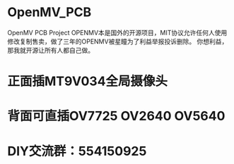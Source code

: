 # OpenMV_PCB
 OpenMV PCB Project
 OPENMV本是国外的开源项目，MIT协议允许任何人使用修改复制售卖，做了三年的OPENMV被星瞳为了利益举报投诉删除。
 你想利益，那我就开源让所有人都自己做。
# 正面插MT9V034全局摄像头
# 背面可直插OV7725 OV2640 OV5640
# DIY交流群：554150925
